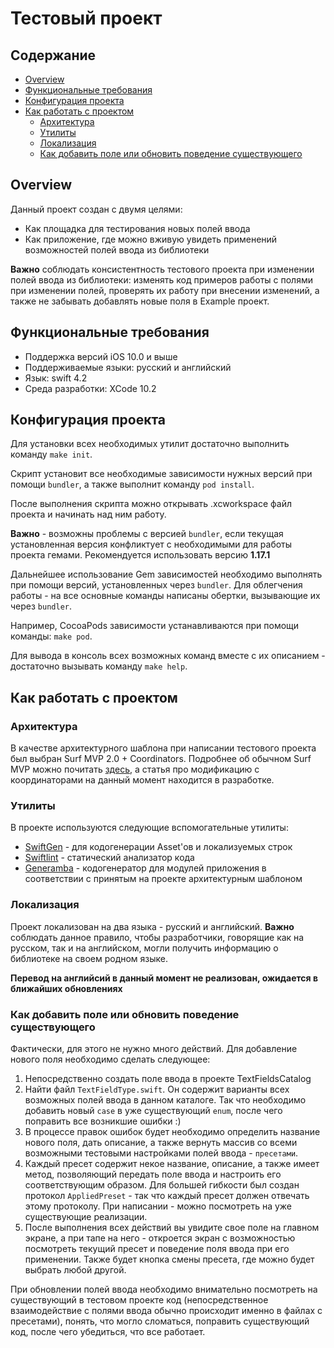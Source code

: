 # Тестовый проект

## Содержание

- [Overview](#Overview)
- [Функциональные требования](#Функциональные-требования)
- [Конфигурация проекта](#Конфигурация-проекта)
- [Как работать с проектом](#Как-работать-с-проектом)
	- [Архитектура](#Архитектура)
	- [Утилиты](#Утилиты)
	- [Локализация](#Локализация)
	- [Как добавить поле или обновить поведение существующего](#Как-добавить-поле-или-обновить-поведение-существующего)

## Overview

Данный проект создан с двумя целями:

* Как площадка для тестирования новых полей ввода
* Как приложение, где можно вживую увидеть применений возможностей полей ввода из библиотеки

**Важно** соблюдать консистентность тестового проекта при изменении полей ввода из библиотеки: изменять код примеров работы с полями при изменении полей, проверять их работу при внесении изменений, а также не забывать добавлять новые поля в Example проект.

## Функциональные требования

* Поддержка версий iOS 10.0 и выше
* Поддерживаемые языки: русский и английский
* Язык: swift 4.2
* Среда разработки: XCode 10.2

## Конфигурация проекта

Для установки всех необходимых утилит достаточно выполнить команду `make init`.

Скрипт установит все необходимые зависимости нужных версий при помощи `bundler`, а также выполнит команду `pod install`.

После выполнения скрипта можно открывать .xcworkspace файл проекта и начинать над ним работу.

**Важно** - возможны проблемы с версией `bundler`, если текущая установленная версия конфликтует с необходимыми для работы проекта гемами. Рекомендуется использовать версию **1.17.1**

Дальнейшее использование Gem зависимостей необходимо выполнять при помощи версий, установленных через `bundler`. Для облегчения работы - на все основные команды написаны обертки, вызывающие их через `bundler`.

Например, CocoaPods зависимости устанавливаются при помощи команды: `make pod`.

Для вывода в консоль всех возможных команд вместе с их описанием - достаточно вызывать команду `make help`.

## Как работать с проектом

### Архитектура

В качестве архитектурного шаблона при написании тестового проекта был выбран Surf MVP 2.0 + Coordinators. Подробнее об обычном Surf MVP можно почитать [здесь](https://github.com/surfstudio/Surf-iOS-Developers/blob/master/Surf_MVP.md), а статья про модификацию с координаторами на данный момент находится в разработке.

### Утилиты

В проекте используются следующие вспомогательные утилиты:

* [SwiftGen](https://github.com/SwiftGen/SwiftGen) - для кодогенерации Asset'ов и локализуемых строк
* [Swiftlint](https://github.com/realm/SwiftLint) - статический анализатор кода
* [Generamba](https://github.com/strongself/Generamba) - кодогенератор для модулей приложения в соответствии с принятым на проекте архитектурным шаблоном

### Локализация

Проект локализован на два языка - русский и английский. **Важно** соблюдать данное правило, чтобы разработчики, говорящие как на русском, так и на английском, могли получить информацию о библиотеке на своем родном языке.

**Перевод на английсий в данный момент не реализован, ожидается в ближайших обновлениях**

### Как добавить поле или обновить поведение существующего

Фактически, для этого не нужно много действий. Для добавление нового поля необходимо сделать следующее:

1) Непосредственно создать поле ввода в проекте TextFieldsCatalog
2) Найти файл `TextFieldType.swift`. Он содержит варианты всех возможных полей ввода в данном каталоге. Так что необходимо добавить новый `case` в уже существующий `enum`, после чего поправить все возникшие ошибки :)
3) В процессе правок ошибок будет необходимо определить название нового поля, дать описание, а также вернуть массив со всеми возможными тестовыми настройками полей ввода - `пресетами`.
4) Каждый пресет содержит некое название, описание, а также имеет метод, позволяющий передать поле ввода и настроить его соответствующим образом. Для большей гибкости был создан протокол `AppliedPreset` - так что каждый пресет должен отвечать этому протоколу. При написании - можно посмотреть на уже существующие реализации.
5) После выполнения всех действий вы увидите свое поле на главном экране, а при тапе на него - откроется экран с возможностью посмотреть текущий пресет и поведение поля ввода при его применении. Также будет кнопка смены пресета, где можно будет выбрать любой другой.

При обновлении полей ввода необходимо внимательно посмотреть на существующий в тестовом проекте код (непосредственное взаимодействие с полями ввода обычно происходит именно в файлах с пресетами), понять, что могло сломаться, поправить существующий код, после чего убедиться, что все работает.